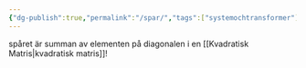 ```yaml
---
{"dg-publish":true,"permalink":"/spar/","tags":["systemochtransformer"]}
---
```



spåret är summan av elementen på diagonalen i en [[Kvadratisk Matris\|kvadratisk matris]]!